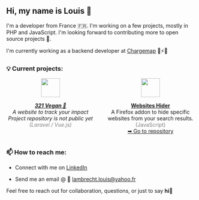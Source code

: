 ## Hi, my name is Louis 👋

I'm a developer from France 🇫🇷. I'm working on a few projects, mostly in PHP and JavaScript. I'm looking forward to contributing more to open source projects 👯.

I'm currently working as a backend developer at [Chargemap](https://fr.chargemap.com/) 🚗⚡🔋

### 💡 Current projects:
<div style="display: flex; justify-content: center; gap: 40px;">
  <div align="center">
    <picture>
      <img src="https://321vegan.fr/images/logo_no_text.png" width="50" height="50" alt="">
    </picture>
    <br>
    <p>
      <i>
        <strong><a href="https://321vegan.fr" target="_blank">321 Vegan 🌱</a></strong><br>
        A website to track your impact<br>
        Project repository is not public yet<br>
        <span style="color:grey"> (Laravel / Vue.js)</span>
      </i>
    </p>
  </div>
  <div align="center">
    <picture>
      <img src="https://addons.mozilla.org/user-media/addon_icons/2851/2851900-64.png?modified=3d4dbc75" width="50" height="50">
    </picture>
    <br>
    <p>
      <strong><a href="https://addons.mozilla.org/fr/firefox/addon/websites-hider/" target="_blank">Websites Hider</a></strong><br>
      A Firefox addon to hide specific <br>websites from your search results.<br>
      <span style="color:grey"> (JavaScript)</span><br>
      <a href="https://github.com/llambrecht/hide_websites_plugin">➡ Go to repository</a>
    </p>
  </div>
</div>



### 📫 How to reach me:

- Connect with me on [LinkedIn](https://www.linkedin.com/in/louis-lambrecht-19b24411a/)
    
- Send me an email @ 📨 lambrecht.louis@yahoo.fr


Feel free to reach out for collaboration, questions, or just to say **hi**👋
